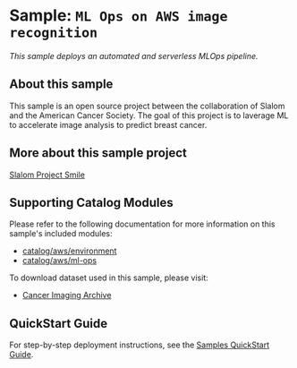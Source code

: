 # Sample: `ML Ops on AWS image recognition`

_This sample deploys an automated and serverless MLOps pipeline._

## About this sample

This sample is an open source project between the collaboration of Slalom and the American 
Cancer Society. The goal of this project is to laverage ML to accelerate image analysis to 
predict breast cancer. 

## More about this sample project

[Slalom Project Smile](https://www.slalom.com/case-studies/american-cancer-society-breast-cancer-machine-learning)

## Supporting Catalog Modules

Please refer to the following documentation for more information on this sample's included
modules:

* [catalog/aws/environment](../../catalog/aws/environment/README.md)
* [catalog/aws/ml-ops](../../catalog/aws/ml-ops/README.md)

To download dataset used in this sample, please visit: 

* [Cancer Imaging Archive](https://wiki.cancerimagingarchive.net/display/Public/CBIS-DDSM)

## QuickStart Guide

For step-by-step deployment instructions, see the
[Samples QuickStart Guide](../../docs/getting_started/samples.md).
